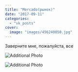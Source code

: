 ```yaml
---
title: "Mercado(рынок)"
date: "2017-09-11"
categories: 
  - "vk_posts"
cover:
  image: "images/456240050.jpg"
---
```


Заверните мне, пожалуйста, все

![Additional Photo](https://vodpop.ru/wp-content/uploads/2023/07/456240051.jpg)

![Additional Photo](https://vodpop.ru/wp-content/uploads/2023/07/456240052.jpg)
